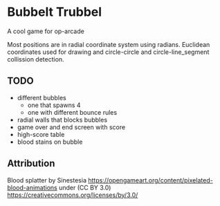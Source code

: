 # Bubbelt Trubbel
A cool game for op-arcade

Most positions are in radial coordinate system using radians.
Euclidean coordinates used for drawing and circle-circle and circle-line_segment collission detection.

## TODO
- different bubbles
  - one that spawns 4
  - one with different bounce rules
- radial walls that blocks bubbles
- game over and end screen with score
- high-score table
- blood stains on bubble


## Attribution
Blood splatter by Sinestesia
https://opengameart.org/content/pixelated-blood-animations
under (CC BY 3.0)
https://creativecommons.org/licenses/by/3.0/